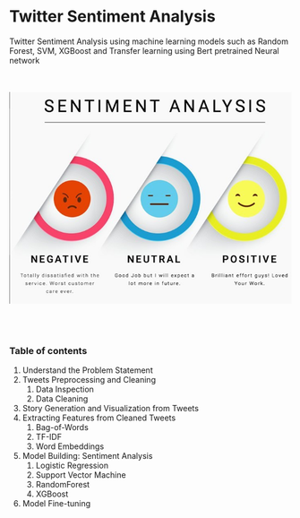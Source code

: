 # Twitter Sentiment Analysis
Twitter Sentiment Analysis using machine learning models such as Random Forest, SVM, XGBoost and Transfer learning using Bert pretrained Neural network

<br><br>
![Sentiment Analysis](sentiment.jpg)

<br><br>

### **Table of contents**

1. Understand the Problem Statement
1. Tweets Preprocessing and Cleaning
    1. Data Inspection
    1. Data Cleaning
1. Story Generation and Visualization from Tweets
1. Extracting Features from Cleaned Tweets
    1. Bag-of-Words
    1. TF-IDF
    1. Word Embeddings
1. Model Building: Sentiment Analysis
    1. Logistic Regression
    1. Support Vector Machine
    1. RandomForest
    1. XGBoost
1. Model Fine-tuning
